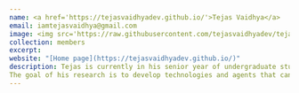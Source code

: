 ```yaml
---
name: <a href='https://tejasvaidhyadev.github.io/'>Tejas Vaidhya</a>
email: iamtejasvaidhya@gmail.com
image: <img src='https://raw.githubusercontent.com/tejasvaidhyadev/tejasvaidhyadev.github.io/master/_images/tejas.jpg' width="150px" style="float:left; margin:0px 10px 0px 0px;">
collection: members
excerpt: 
website: "[Home page](https://tejasvaidhyadev.github.io/)"
description: Tejas is currently in his senior year of undergraduate studies at Indian Institute of Technology, Kharagpur.
The goal of his research is to develop technologies and agents that can perceive their environment, reason about it, and communicate their understanding via natural language!
---
```


